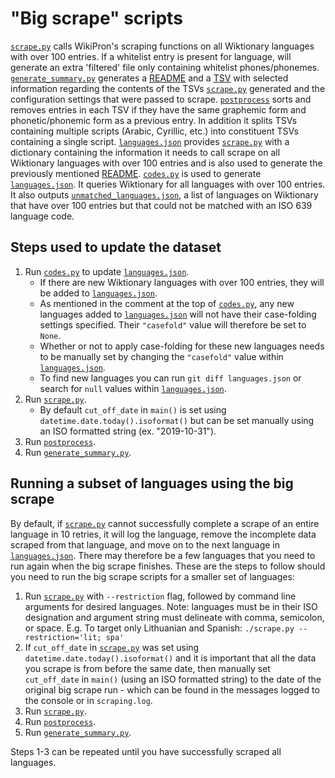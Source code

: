"Big scrape" scripts
====================

[`scrape.py`](scrape.py) calls WikiPron's scraping functions on all Wiktionary
languages with over 100 entries. If a whitelist entry is present for language,
will generate an extra 'filtered' file only containing whitelist phones/phonemes.
[`generate_summary.py`](generate_summary.py) generates a [README](../README.md)
and a [TSV](../languages_summary.tsv) with selected information regarding the
contents of the TSVs  [`scrape.py`](scrape.py) generated and the configuration
settings that were passed to scrape. [`postprocess`](postprocess) sorts and
removes entries in each TSV if they have the same graphemic form and 
phonetic/phonemic form as a previous entry. In addition it splits TSVs
containing multiple scripts (Arabic, Cyrillic, etc.)
into constituent TSVs containing a single script.
[`languages.json`](languages.json) provides [`scrape.py`](scrape.py) with a
dictionary containing the information it needs to call scrape on all Wiktionary
languages with over 100 entries and is also used to generate the previously
mentioned [README](../README.md). [`codes.py`](codes.py) is used to generate
[`languages.json`](languages.json). It queries Wiktionary for all languages with
over 100 entries. It also outputs
[`unmatched_languages.json`](unmatched_languages.json), a list of languages on
Wiktionary that have over 100 entries but that could not be matched with an ISO
639 language code.

Steps used to update the dataset
--------------------------------

1.  Run [`codes.py`](codes.py) to update [`languages.json`](languages.json).
    -   If there are new Wiktionary languages with over 100 entries, they will
        be added to [`languages.json`](languages.json).
    -   As mentioned in the comment at the top of [`codes.py`](codes.py), any new
        languages added to [`languages.json`](languages.json) will not have their
        case-folding settings specified. Their `"casefold"` value will therefore
        be set to `None`.
    -   Whether or not to apply case-folding for these new languages needs to be
        manually set by changing the `"casefold"` value within
        [`languages.json`](languages.json).
    -   To find new languages you can run `git diff languages.json` or search
        for `null` values within [`languages.json`](languages.json).
2.  Run [`scrape.py`](scrape.py).
    -   By default `cut_off_date` in `main()` is set using
        `datetime.date.today().isoformat()` but can be set manually using an ISO
        formatted string (ex. "2019-10-31").
3.  Run [`postprocess`](postprocess).
4.  Run [`generate_summary.py`](generate_summary.py).

Running a subset of languages using the big scrape
--------------------------------------------------
By default, if [`scrape.py`](scrape.py) cannot successfully complete a scrape of
an entire language in 10 retries, it will log the language, remove the
incomplete data scraped from that language, and move on to the next language in
[`languages.json`](languages.json). There may therefore be a few languages that
you need to run again when the big scrape finishes. These are the steps to
follow should you need to run the big scrape scripts for a smaller set of
languages:

1.  Run [`scrape.py`](scrape.py) with `--restriction` flag, followed by command line
    arguments for desired languages. Note: languages must be in their ISO designation
    and argument string must delineate with comma, semicolon, or space.
    E.g. To target only Lithuanian and Spanish:
    `./scrape.py --restriction='lit; spa'`
2.  If `cut_off_date` in [`scrape.py`](scrape.py) was set using
    `datetime.date.today().isoformat()` and it is important that all the data
    you scrape is from before the same date, then manually set `cut_off_date` in
    `main()` (using an ISO formatted string) to the date of the original big
    scrape run - which can be found in the messages logged to the console or in
    `scraping.log`.
3.  Run [`scrape.py`](scrape.py).
4.  Run [`postprocess`](postprocess).
5.  Run [`generate_summary.py`](generate_summary.py).

Steps 1-3 can be repeated until you have successfully scraped all languages.
